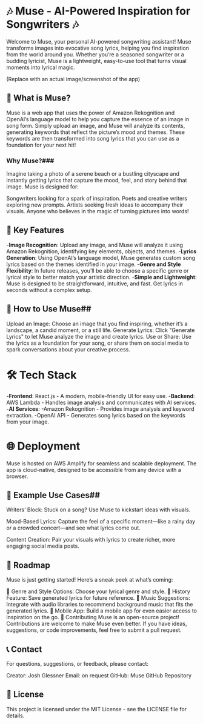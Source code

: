 # 🎶 Muse - AI-Powered Inspiration for Songwriters 🎶

Welcome to Muse, your personal AI-powered songwriting assistant! Muse transforms images into evocative song lyrics, helping you find inspiration from the world around you. Whether you’re a seasoned songwriter or a budding lyricist, Muse is a lightweight, easy-to-use tool that turns visual moments into lyrical magic.

(Replace with an actual image/screenshot of the app)

## 🌟 What is Muse? ##
Muse is a web app that uses the power of Amazon Rekognition and OpenAI’s language model to help you capture the essence of an image in song form. Simply upload an image, and Muse will analyze its contents, generating keywords that reflect the picture’s mood and themes. These keywords are then transformed into song lyrics that you can use as a foundation for your next hit!

### Why Muse?###
Imagine taking a photo of a serene beach or a bustling cityscape and instantly getting lyrics that capture the mood, feel, and story behind that image. Muse is designed for:

Songwriters looking for a spark of inspiration.
Poets and creative writers exploring new prompts.
Artists seeking fresh ideas to accompany their visuals.
Anyone who believes in the magic of turning pictures into words!
## 🎨 Key Features ## 
-**Image Recognition**: Upload any image, and Muse will analyze it using Amazon Rekognition, identifying key elements, objects, and themes.
-**Lyrics Generation**: Using OpenAI’s language model, Muse generates custom song lyrics based on the themes identified in your image.
-**Genre and Style Flexibility**: In future releases, you’ll be able to choose a specific genre or lyrical style to better match your artistic direction.
-**Simple and Lightweight**: Muse is designed to be straightforward, intuitive, and fast. Get lyrics in seconds without a complex setup.

## 🚀 How to Use Muse##

Upload an Image: Choose an image that you find inspiring, whether it’s a landscape, a candid moment, or a still life.
Generate Lyrics: Click "Generate Lyrics" to let Muse analyze the image and create lyrics.
Use or Share: Use the lyrics as a foundation for your song, or share them on social media to spark conversations about your creative process.
# 🛠️ Tech Stack # 
-**Frontend**: React.js - A modern, mobile-friendly UI for easy use.
-**Backend**: AWS Lambda - Handles image analysis and communicates with AI services.
-**AI Services**:
-Amazon Rekognition - Provides image analysis and keyword extraction.
-OpenAI API - Generates song lyrics based on the keywords from your image.

# 🌐 Deployment # 
Muse is hosted on AWS Amplify for seamless and scalable deployment. The app is cloud-native, designed to be accessible from any device with a browser.

## 📖 Example Use Cases##

Writers’ Block: Stuck on a song? Use Muse to kickstart ideas with visuals.

Mood-Based Lyrics: Capture the feel of a specific moment—like a rainy day or a crowded concert—and see what lyrics come out.

Content Creation: Pair your visuals with lyrics to create richer, more engaging social media posts.

## 📅 Roadmap ##
Muse is just getting started! Here’s a sneak peek at what’s coming:

 🎸 Genre and Style Options: Choose your lyrical genre and style.
📜 History Feature: Save generated lyrics for future reference.
🎼 Music Suggestions: Integrate with audio libraries to recommend background music that fits the generated lyrics.
📲 Mobile App: Build a mobile app for even easier access to inspiration on the go.
👥 Contributing
Muse is an open-source project! Contributions are welcome to make Muse even better. If you have ideas, suggestions, or code improvements, feel free to submit a pull request.

## 📞 Contact ##
For questions, suggestions, or feedback, please contact:

Creator: Josh Glessner
Email: on request
GitHub: Muse GitHub Repository

## 📝 License
This project is licensed under the MIT License - see the LICENSE file for details.